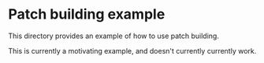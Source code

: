 # Patch building example

This directory provides an example of how to use patch building.

This is currently a motivating example, and doesn't currently currently work.

